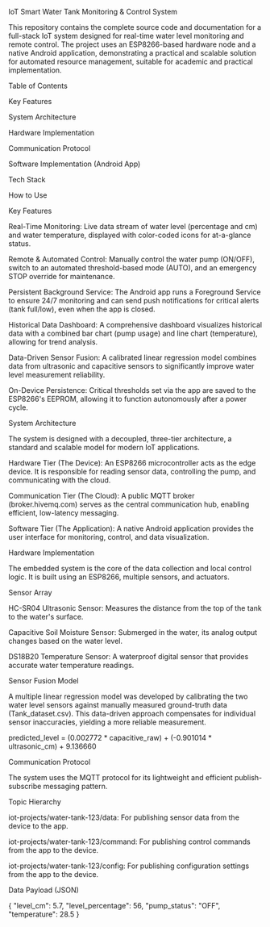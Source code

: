 IoT Smart Water Tank Monitoring & Control System

This repository contains the complete source code and documentation for a full-stack IoT system designed for real-time water level monitoring and remote control. The project uses an ESP8266-based hardware node and a native Android application, demonstrating a practical and scalable solution for automated resource management, suitable for academic and practical implementation.

Table of Contents

Key Features

System Architecture

Hardware Implementation

Communication Protocol

Software Implementation (Android App)

Tech Stack

How to Use

Key Features

Real-Time Monitoring: Live data stream of water level (percentage and cm) and water temperature, displayed with color-coded icons for at-a-glance status.

Remote & Automated Control: Manually control the water pump (ON/OFF), switch to an automated threshold-based mode (AUTO), and an emergency STOP override for maintenance.

Persistent Background Service: The Android app runs a Foreground Service to ensure 24/7 monitoring and can send push notifications for critical alerts (tank full/low), even when the app is closed.

Historical Data Dashboard: A comprehensive dashboard visualizes historical data with a combined bar chart (pump usage) and line chart (temperature), allowing for trend analysis.

Data-Driven Sensor Fusion: A calibrated linear regression model combines data from ultrasonic and capacitive sensors to significantly improve water level measurement reliability.

On-Device Persistence: Critical thresholds set via the app are saved to the ESP8266's EEPROM, allowing it to function autonomously after a power cycle.

System Architecture

The system is designed with a decoupled, three-tier architecture, a standard and scalable model for modern IoT applications.

Hardware Tier (The Device): An ESP8266 microcontroller acts as the edge device. It is responsible for reading sensor data, controlling the pump, and communicating with the cloud.

Communication Tier (The Cloud): A public MQTT broker (broker.hivemq.com) serves as the central communication hub, enabling efficient, low-latency messaging.

Software Tier (The Application): A native Android application provides the user interface for monitoring, control, and data visualization.

Hardware Implementation

The embedded system is the core of the data collection and local control logic. It is built using an ESP8266, multiple sensors, and actuators.

Sensor Array

HC-SR04 Ultrasonic Sensor: Measures the distance from the top of the tank to the water's surface.

Capacitive Soil Moisture Sensor: Submerged in the water, its analog output changes based on the water level.

DS18B20 Temperature Sensor: A waterproof digital sensor that provides accurate water temperature readings.

Sensor Fusion Model

A multiple linear regression model was developed by calibrating the two water level sensors against manually measured ground-truth data (Tank_dataset.csv). This data-driven approach compensates for individual sensor inaccuracies, yielding a more reliable measurement.

predicted_level = (0.002772 * capacitive_raw) + (-0.901014 * ultrasonic_cm) + 9.136660

Communication Protocol

The system uses the MQTT protocol for its lightweight and efficient publish-subscribe messaging pattern.

Topic Hierarchy

iot-projects/water-tank-123/data: For publishing sensor data from the device to the app.

iot-projects/water-tank-123/command: For publishing control commands from the app to the device.

iot-projects/water-tank-123/config: For publishing configuration settings from the app to the device.

Data Payload (JSON)

{
  "level_cm": 5.7,
  "level_percentage": 56,
  "pump_status": "OFF",
  "temperature": 28.5
}
